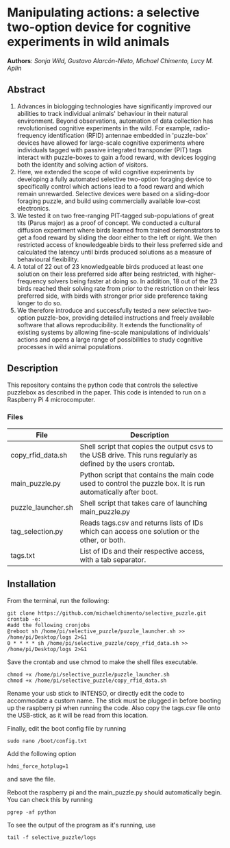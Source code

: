 # Manipulating actions: a selective two-option device for cognitive experiments in wild animals
**Authors**: *Sonja Wild, Gustavo Alarcón-Nieto, Michael Chimento, Lucy M. Aplin*

## Abstract
1. Advances in biologging technologies have significantly improved our abilities to track individual animals' behaviour in their natural environment. Beyond observations, automation of data collection has revolutionised cognitive experiments in the wild. For example, radio-frequency identification (RFID) antennae embedded in 'puzzle-box' devices have allowed for large-scale cognitive experiments where individuals tagged with passive integrated transponder (PIT) tags interact with puzzle-boxes to gain a food reward, with devices logging both the identity and solving action of visitors.  
2. Here, we extended the scope of wild cognitive experiments by developing a fully automated selective two-option foraging device to specifically control which actions lead to a food reward and which remain unrewarded. Selective devices were based on a sliding-door foraging puzzle, and build using commercially available low-cost electronics.
3. We tested it on two free-ranging PIT-tagged sub-populations of great tits (Parus major) as a proof of concept. We conducted a cultural diffusion experiment where birds learned from trained demonstrators to get a food reward by sliding the door either to the left or right. We then restricted access of knowledgeable birds to their less preferred side and calculated the latency until birds produced solutions as a measure of behavioural flexibility.   
4. A total of 22 out of 23 knowledgeable birds produced at least one solution on their less preferred side after being restricted, with higher-frequency solvers being faster at doing so. In addition, 18 out of the 23 birds reached their solving rate from prior to the restriction on their less preferred side, with birds with stronger prior side preference taking longer to do so. 
5. We therefore introduce and successfully tested a new selective two-option puzzle-box, providing detailed instructions and freely available software that allows reproducibility. It extends the functionality of existing systems by allowing fine-scale manipulations of individuals' actions and opens a large range of possibilities to study cognitive processes in wild animal populations.

## Description
This repository contains the python code that controls the selective puzzlebox as described in the paper. This code is intended to run on a Raspberry Pi 4 microcomputer.

### Files
| File      | Description |
| --- | --- |
| copy_rfid_data.sh | Shell script that copies the output csvs to the USB drive. This runs regularly as defined by the users crontab. |
| main_puzzle.py | Python script that contains the main code used to control the puzzle box. It is run automatically after boot. |
| puzzle_launcher.sh | Shell script that takes care of launching main_puzzle.py |
| tag_selection.py | Reads tags.csv and returns lists of IDs which can access one solution or the other, or both. |
| tags.txt | List of IDs and their respective access, with a tab separator. |

## Installation
From the terminal, run the following:
```
git clone https://github.com/michaelchimento/selective_puzzle.git
crontab -e:
#add the following cronjobs
@reboot sh /home/pi/selective_puzzle/puzzle_launcher.sh >> /home/pi/Desktop/logs 2>&1
0 * * * * sh /home/pi/selective_puzzle/copy_rfid_data.sh >> /home/pi/Desktop/logs 2>&1
```
Save the crontab and use chmod to make the shell files executable.
```
chmod +x /home/pi/selective_puzzle/puzzle_launcher.sh
chmod +x /home/pi/selective_puzzle/copy_rfid_data.sh
```
Rename your usb stick to INTENSO, or directly edit the code to accommodate a custom name. The stick must be plugged in before booting up the raspberry pi when running the code. Also copy the tags.csv file onto the USB-stick, as it will be read from this location.

Finally, edit the boot config file by running
```
sudo nano /boot/config.txt
```
Add the following option
```
hdmi_force_hotplug=1
```
and save the file.

Reboot the raspberry pi and the main_puzzle.py should automatically begin. You can check this by running
```
pgrep -af python
```
To see the output of the program as it's running, use
```
tail -f selective_puzzle/logs
```

